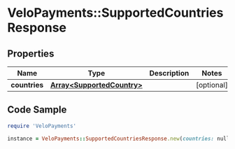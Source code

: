 # VeloPayments::SupportedCountriesResponse

## Properties

Name | Type | Description | Notes
------------ | ------------- | ------------- | -------------
**countries** | [**Array&lt;SupportedCountry&gt;**](SupportedCountry.md) |  | [optional] 

## Code Sample

```ruby
require 'VeloPayments'

instance = VeloPayments::SupportedCountriesResponse.new(countries: null)
```


